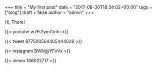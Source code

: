 +++
title = "My first post"
date = "2017-08-30T18:34:02+00:00"
tags = ["blog"]
draft = false
author = "admin"
+++

Hi, There!

{{< youtube w7Ft2ymGmfc >}}

{{< tweet 877500564405444608 >}}

{{< instagram BWNjjyYFxVx >}}

{{< vimeo 146022717 >}}
